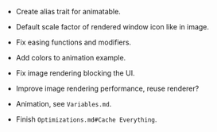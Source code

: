 * Create alias trait for animatable.
* Default scale factor of rendered window icon like in image.

* Fix easing functions and modifiers.
* Add colors to animation example.
* Fix image rendering blocking the UI.
* Improve image rendering performance, reuse renderer?

* Animation, see `Variables.md`.
* Finish `Optimizations.md#Cache Everything`.